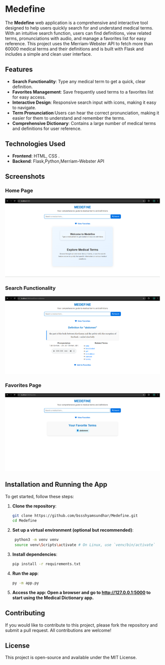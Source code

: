# Medefine

The **Medefine** web application is a comprehensive and interactive tool designed to help users quickly search for and understand medical terms. With an intuitive search function, users can find definitions, view related terms, pronunciations with audio,  and manage a favorites list for easy reference. This project uses the Merriam-Webster API to fetch more than 60000 medical terms and their definitions and is built with Flask and includes a simple and clean user interface.



## Features

- **Search Functionality**: Type any medical term to get a quick, clear definition.
- **Favorites Management**: Save frequently used terms to a favorites list for easy access.
- **Interactive Design**: Responsive search input with icons, making it easy to navigate.
- **Term Pronunciation**:Users can hear the correct pronunciation, making it easier for them to understand and remember the terms.
- **Comprehensive Dictionary**: Contains a large number of medical terms and definitions for user reference.


## Technologies Used

- **Frontend**: HTML, CSS . 
- **Backend**: Flask,Python,Merriam-Webster API


## Screenshots

### Home Page
![Home Page Screenshot](https://github.com/bssshyamsundhar/Medefine/blob/main/static/screenshots/home_page.png)

### Search Functionality
![Result Page Screenshot](https://github.com/bssshyamsundhar/Medefine/blob/main/static/screenshots/result_page.png)

### Favorites Page
![Favorites Page Screenshot](https://github.com/bssshyamsundhar/Medefine/blob/main/static/screenshots/favorites_page.png)


## Installation and Running the App

To get started, follow these steps:

1. **Clone the repository**:
   ```bash
   git clone https://github.com/bssshyamsundhar/Medefine.git
   cd Medefine

2. **Set up a virtual environment (optional but recommended)**:
   ```bash
    python3 -m venv venv
    source venv\Scripts\activate # On Linux, use `venv/bin/activate`

3. **Install dependencies**:
   ```bash
   pip install -r requirements.txt

4. **Run the app**:
   ```bash
   py -m app.py

5. **Access the app: Open a browser and go to http://127.0.0.1:5000 to start using the Medical Dictionary app.**


## Contributing
If you would like to contribute to this project, please fork the repository and submit a pull request. All contributions are welcome!


## License
This project is open-source and available under the MIT License.
